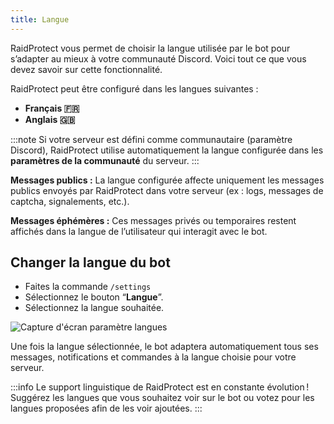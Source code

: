 ```yaml
---
title: Langue
---
```

RaidProtect vous permet de choisir la langue utilisée par le bot pour s’adapter au mieux à votre communauté Discord. Voici tout ce que vous devez savoir sur cette fonctionnalité.

RaidProtect peut être configuré dans les langues suivantes : 
- **Français 🇫🇷**
- **Anglais 🇬🇧**

:::note
Si votre serveur est défini comme communautaire (paramètre Discord), RaidProtect utilise automatiquement la langue configurée dans les **paramètres de la communauté** du serveur.
:::

**Messages publics :** La langue configurée affecte uniquement les messages publics envoyés par RaidProtect dans votre serveur (ex : logs, messages de captcha, signalements, etc.).

**Messages éphémères :** Ces messages privés ou temporaires restent affichés dans la langue de l’utilisateur qui interagit avec le bot.

## Changer la langue du bot
- Faites la commande `/settings`
- Sélectionnez le bouton “**Langue**”.
- Sélectionnez la langue souhaitée.

![Capture d'écran paramètre langues](./assets/rpBeta-fr-settings-language.webp)

Une fois la langue sélectionnée, le bot adaptera automatiquement tous ses messages, notifications et commandes à la langue choisie pour votre serveur.

:::info
Le support linguistique de RaidProtect est en constante évolution ! Suggérez les langues que vous souhaitez voir sur le bot ou votez pour les langues proposées afin de les voir ajoutées.
:::



